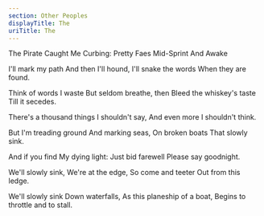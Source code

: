 ```yaml
---
section: Other Peoples
displayTitle: The
uriTitle: The
---
```


The Pirate Caught Me Curbing: Pretty Faes Mid-Sprint And Awake

I'll mark my path
And then I'll hound,
I'll snake the words
When they are found.

Think of words I waste
But seldom breathe, then
Bleed the whiskey's taste
Till it secedes.

There's a thousand things
I shouldn't say,
And even more
I shouldn't think.

But I'm treading ground
And marking seas,
On broken boats
That slowly sink.

And if you find
My dying light:
Just bid farewell
Please say goodnight.

We'll slowly sink,
We're at the edge,
So come and teeter
Out from this ledge.

We'll slowly sink
Down waterfalls,
As this planeship of a boat,
Begins to throttle and to stall.

